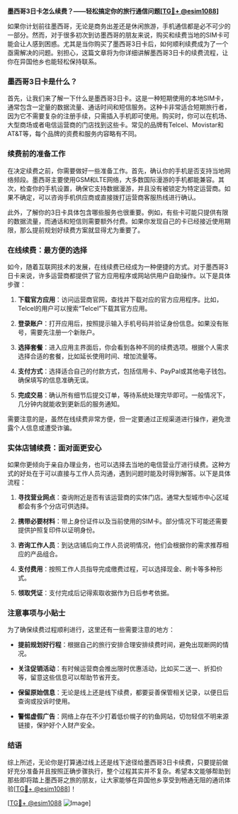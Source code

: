 **墨西哥3日卡怎么续费？——轻松搞定你的旅行通信问题[[TG💪+ @esim1088](https://t.me/s/esim1088)]**

如果你计划前往墨西哥，无论是商务出差还是休闲旅游，手机通信都是必不可少的一部分。然而，对于很多初次到访墨西哥的朋友来说，购买和续费当地的SIM卡可能会让人感到困惑。尤其是当你购买了墨西哥3日卡后，如何顺利续费成为了一个亟需解决的问题。别担心，这篇文章将为你详细讲解墨西哥3日卡的续费流程，让你在异国他乡也能轻松保持联系。

### 墨西哥3日卡是什么？

首先，让我们来了解一下什么是墨西哥3日卡。这是一种短期使用的本地SIM卡，通常包含一定量的数据流量、通话时间和短信服务。这种卡非常适合短期旅行者，因为它不需要复杂的注册手续，只需插入手机即可使用。购买时，你可以在机场、大型商场或者电信运营商的门店找到这些卡。常见的品牌有Telcel、Movistar和AT&T等，每个品牌的资费和服务内容略有不同。

### 续费前的准备工作

在决定续费之前，你需要做好一些准备工作。首先，确认你的手机是否支持当地网络频段。墨西哥主要使用GSM和LTE网络，大多数国际漫游的手机都能兼容。其次，检查你的手机设置，确保它支持数据漫游，并且没有被锁定为特定运营商。如果不确定，可以咨询手机供应商或直接拨打运营商客服热线进行确认。

此外，了解你的3日卡具体包含哪些服务也很重要。例如，有些卡可能只提供有限的数据流量，而通话和短信则需要额外付费。如果你发现自己的卡已经接近使用期限，那么提前规划好续费方案就显得尤为重要了。

### 在线续费：最方便的选择

如今，随着互联网技术的发展，在线续费已经成为一种便捷的方式。对于墨西哥3日卡来说，许多运营商都提供了官方应用程序或网站供用户自助操作。以下是具体步骤：

1. **下载官方应用**：访问运营商官网，查找并下载对应的官方应用程序。比如，Telcel的用户可以搜索“Telcel”下载其官方应用。
   
2. **登录账户**：打开应用后，按照提示输入手机号码并验证身份信息。如果没有账号，需要先注册一个新账户。

3. **选择套餐**：进入应用主界面后，你会看到各种不同的续费选项。根据个人需求选择合适的套餐，比如延长使用时间、增加流量等。

4. **支付方式**：选择适合自己的付款方式，包括信用卡、PayPal或其他电子钱包。确保填写的信息准确无误。

5. **完成交易**：确认所有细节后提交订单，等待系统处理完毕即可。一般情况下，几分钟内就能收到更新后的服务通知。

需要注意的是，虽然在线续费非常方便，但一定要通过正规渠道进行操作，避免泄露个人信息或遭受诈骗。

### 实体店铺续费：面对面更安心

如果你更倾向于亲自办理业务，也可以选择去当地的电信营业厅进行续费。这种方式的好处在于可以直接与工作人员沟通，遇到问题时能及时得到解答。以下是具体流程：

1. **寻找营业网点**：查询附近是否有该运营商的实体门店。通常大型城市中心区域都会有多个分店可供选择。

2. **携带必要材料**：带上身份证件以及当前使用的SIM卡。部分情况下可能还需要提供护照复印件以证明身份。

3. **咨询工作人员**：到达店铺后向工作人员说明情况，他们会根据你的需求推荐相应的产品组合。

4. **支付费用**：按照工作人员指导完成缴费过程，可以选择现金、刷卡等多种形式。

5. **领取凭证**：支付完成后记得索取收据作为日后参考依据。

### 注意事项与小贴士

为了确保续费过程顺利进行，这里还有一些需要注意的地方：

- **提前规划好行程**：根据自己的旅行安排合理安排续费时间，避免出现断网的情况。
  
- **关注促销活动**：有时候运营商会推出限时优惠活动，比如买二送一、折扣价等，留意这些信息可以帮助节省开支。

- **保留原始信息**：无论是线上还是线下续费，都要妥善保管相关记录，以便日后查询或投诉时使用。

- **警惕虚假广告**：网络上存在不少打着低价幌子的钓鱼网站，切勿轻信不明来源链接，保护好个人财产安全。

### 结语

综上所述，无论你是打算通过线上还是线下途径给墨西哥3日卡续费，只要提前做好充分准备并且按照正确步骤执行，整个过程其实并不复杂。希望本文能够帮助到那些即将踏上墨西哥之旅的朋友，让大家能够在异国他乡享受到畅通无阻的通讯体验[[TG💪+ @esim1088](https://t.me/s/esim1088)]！

[[TG💪+ @esim1088](https://t.me/s/esim1088) ![Image](https://i.postimg.cc/4NQfJmqS/Snipaste-2025-05-13-00-14-12.png)]